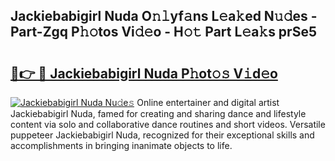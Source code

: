 ## Jackiebabigirl Nuda O𝚗𝚕yf𝚊ns L𝚎a𝚔ed N𝚞𝚍es - Part-Zgq P𝚑𝚘tos Vi𝚍𝚎o - H𝚘𝚝 Part L𝚎a𝚔s prSe5

# <h2><a href="http://kf607m.oniu.top/?m=Jackiebabigirl+Nuda">🔗👉 🔴 Jackiebabigirl Nuda P𝚑ot𝚘𝚜 V𝚒d𝚎o</a></h2>

[![Jackiebabigirl Nuda Nu𝚍e𝚜](https://i.imgur.com/0qMVB7G.gif)](http://kf607m.oniu.top/?m=Jackiebabigirl+Nuda)
Online entertainer and digital artist Jackiebabigirl Nuda, famed for creating and sharing dance and lifestyle content via solo and collaborative dance routines and short videos. Versatile puppeteer Jackiebabigirl Nuda, recognized for their exceptional skills and accomplishments in bringing inanimate objects to life.  
